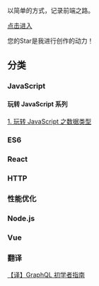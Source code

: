 以简单的方式，记录前端之路。

[点击进入](https://github.com/ximolang/blog/issues)

您的Star是我进行创作的动力！

## 分类

### JavaScript

#### 玩转 JavaScript 系列
[1. 玩转 JavaScript 之数据类型](https://github.com/seymoe/blog/issues/1)

### ES6

### React

### HTTP

### 性能优化

### Node.js

### Vue

### 翻译
[【译】GraphQL 初学者指南](https://github.com/seymoe/blog/issues/2)
